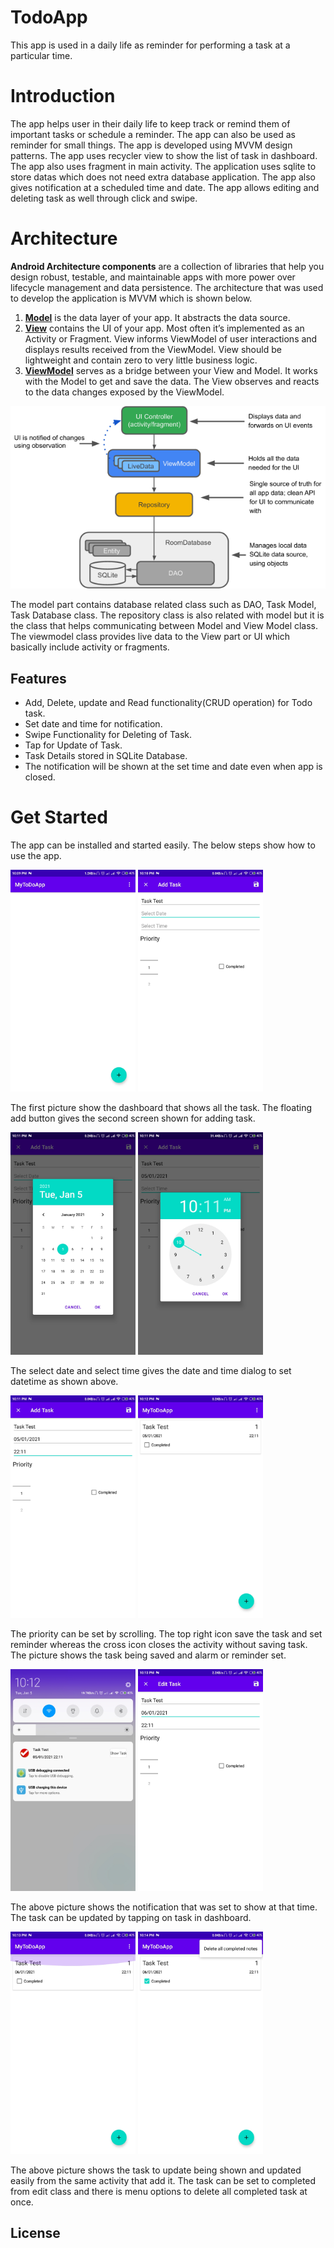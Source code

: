 # TodoApp

This app is used in a daily life as reminder for performing a task at a particular time.
 
# Introduction

The app helps user in their daily life to keep track or remind them of important tasks or schedule a reminder. The app can also be used as reminder for small things. The app is developed using MVVM design patterns. The app uses recycler view to show the list of task in dashboard. The app also uses fragment in main activity. The application uses sqlite to store datas which does not need extra database application. The app also gives notification at a scheduled time and date. The app allows editing and deleting task as well through click and swipe.

 
# Architecture
<b>Android Architecture components</b> are a collection of libraries that help you design robust, testable, and maintainable apps with more power over lifecycle management and data persistence. The architecture that was used to develop the application is MVVM which is shown below.

 1. <b><u>Model</u></b> is the data layer of your app. It abstracts the data source.
 2. <b><u>View</u></b> contains the UI of your app. Most often it’s implemented as an Activity or Fragment. View informs ViewModel of user interactions and displays results         received from the ViewModel. View should be lightweight and contain zero to very little business logic.
 3. <b><u>ViewModel</u></b> serves as a bridge between your View and Model. It works with the Model to get and save the data. The View observes and reacts to the data changes exposed by the ViewModel. 
   
![](architecture.png)
 
The model part contains database related class such as DAO, Task Model, Task Database class. The repository class is also related with model but it is the class that helps communicating between Model and View Model class. The viewmodel class provides live data to the View part or UI which basically include activity or fragments.
 
## Features
- Add, Delete, update and Read functionality(CRUD operation) for Todo task.
- Set date and time for notification.
- Swipe Functionality for Deleting of Task.
- Tap for Update of Task.
- Task Details stored in SQLite Database.
- The notification will be shown at the set time and date even when app is closed.

# Get Started

The app can be installed and started easily. The below steps show how to use the app.

<img src="Screenshot/Screenshot1.jpg" alt="drawing" width="200"/>  <img src="Screenshot/Screenshot2.jpg" alt="drawing" width="200"/>

The first picture show the dashboard that shows all the task. The floating add button gives the second screen shown for adding task. 

<img src="Screenshot/Screenshot3.jpg" alt="drawing" width="200"/>  <img src="Screenshot/Screenshot4.jpg" alt="drawing" width="200"/>

The select date and select time gives the date and time dialog to set datetime as shown above.

<img src="Screenshot/Screenshot5.jpg" alt="drawing" width="200"/>  <img src="Screenshot/Screenshot6.jpg" alt="drawing" width="200"/>

The priority can be set by scrolling. The top right icon save the task and set reminder whereas the cross icon closes the activity without saving task. The picture shows 
the task being saved and alarm or reminder set.

<img src="Screenshot/Screenshot7.jpg" alt="drawing" width="200"/>  <img src="Screenshot/Screenshot8.jpg" alt="drawing" width="200"/>

The above picture shows the notification that was set to show at that time. The task can be updated by tapping on task in dashboard.

<img src="Screenshot/Screenshot9.jpg" alt="drawing" width="200"/>  <img src="Screenshot/Screenshot10.jpg" alt="drawing" width="200"/>

The above picture shows the task to update being shown and updated easily from the same activity that add it. The task can be set to completed from edit class and there is
menu options to delete all completed task at once.


## License

